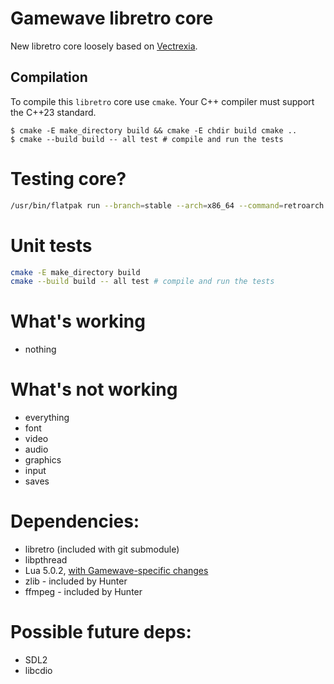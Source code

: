 # Gamewave libretro core

New libretro core loosely based on [Vectrexia](https://github.com/beardypig/vectrexia-emulator).

## Compilation

To compile this `libretro` core use `cmake`. Your C++ compiler must support the C++23 standard.

```shell
$ cmake -E make_directory build && cmake -E chdir build cmake ..
$ cmake --build build -- all test # compile and run the tests
```

# Testing core?

```bash
/usr/bin/flatpak run --branch=stable --arch=x86_64 --command=retroarch org.libretro.RetroArch -L /home/halamix2/repos/reverse/gamewave/gamewave-libretro/build/src/gamewave_libretro.so "/home/halamix2/repos/reverse/gamewave/games/Click! (USA)/gamewave.diz"
```

# Unit tests

```bash
cmake -E make_directory build
cmake --build build -- all test # compile and run the tests
```

# What's working

- nothing

# What's not working

- everything
- font
- video
- audio
- graphics
- input
- saves

# Dependencies:

- libretro (included with git submodule)
- libpthread
- Lua 5.0.2, [with Gamewave-specific changes](https://github.com/gamewavefans/lua_gamewave)
- zlib - included by Hunter
- ffmpeg - included by Hunter
<!-- - libyuv - included by Hunter -->

# Possible future deps:

- SDL2
- libcdio
